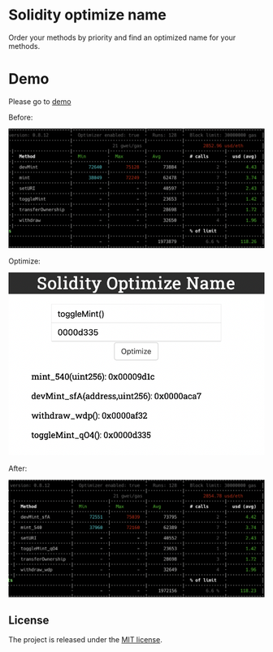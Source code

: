 # Solidity optimize name
Order your methods by priority and
find an optimized name for your methods.

# Demo
Please go to [demo](http://enzosv.github.io/solidity-optimize-name/)

Before:

![before](https://github.com/enzosv/solidity-optimize-name/blob/master/before.png)

Optimize:

![optimize](https://github.com/enzosv/solidity-optimize-name/blob/master/optimize.png)

After:

![after](https://github.com/enzosv/solidity-optimize-name/blob/master/after.png)

## License
The project is released under the [MIT license](http://www.opensource.org/licenses/MIT).